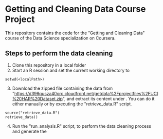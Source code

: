 # Getting and Cleaning Data Course Project
This repository contains the code for the "Getting and Cleaning Data" course of the Data Science specialization on Coursera.

## Steps to perform the data cleaning
1. Clone this repository in a local folder <localPath> 
2. Start an R session and set the current working directory to <localPath>
```{r}
setwd(<localPath>)
```
3. Download the zipped file containing the data from "https://d396qusza40orc.cloudfront.net/getdata%2Fprojectfiles%2FUCI%20HAR%20Dataset.zip", and extract its content under <localPath>. You can do it either manually or by executing the "retrieve_data.R" script.
```{r}
source("retrieve_data.R")
retrieve_data()
```
4. Run the "run_analysis.R" script, to perform the data cleaning process and generate the 
